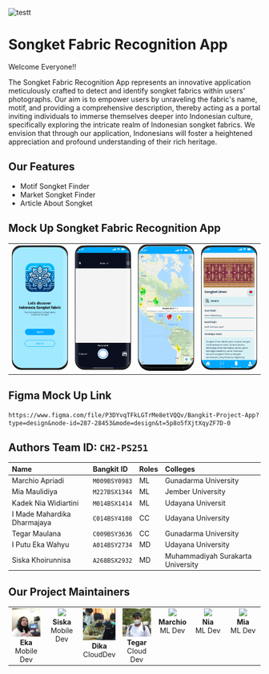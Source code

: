 ![testt](https://github.com/SongketFabricApp/.github/assets/90699197/8c953b9a-459d-4001-b1cf-223be139cbbf)

# Songket Fabric Recognition App

Welcome Everyone!!

The Songket Fabric Recognition App represents an innovative application meticulously crafted to detect and identify songket fabrics within users' photographs. Our aim is to empower users by unraveling the fabric's name, motif, and providing a comprehensive description, thereby acting as a portal inviting individuals to immerse themselves deeper into Indonesian culture, specifically exploring the intricate realm of Indonesian songket fabrics. We envision that through our application, Indonesians will foster a heightened appreciation and profound understanding of their rich heritage.

## Our Features
- Motif Songket Finder
- Market Songket Finder
- Article About Songket

## Mock Up Songket Fabric Recognition App

<table>
  <tr>
    <td align="center"><img src="https://github.com/SongketFabricApp/.github/blob/main/mock%20up%20app/Welcome.png" alt="Welcome" width="200"></td>
    <td align="center"><img src="https://github.com/SongketFabricApp/.github/blob/main/mock%20up%20app/camera.png" alt="Detail Songket" width="200"></td>
    <td align="center"><img src="https://github.com/SongketFabricApp/.github/blob/main/mock%20up%20app/maps.png" alt="Welcome" width="200"></td>
    <td align="center"><img src="https://github.com/SongketFabricApp/.github/blob/main/mock%20up%20app/Detail%20Songket.png" alt="Detail Songket" width="200"></td>
  </tr>
</table>

## Figma Mock Up Link
```
https://www.figma.com/file/P3DYvqTFkLGTrMe8etVQQv/Bangkit-Project-App?type=design&node-id=287-28453&mode=design&t=5p8o5fXjtXqyZF7D-0
```

## Authors Team ID: `CH2-PS251`

| Name        | Bangkit ID            | Roles | Colleges |
| :--------------- | :-------------- |:------| :------|
| Marchio Apriadi           | `M009BSY0983`           | ML | Gunadarma University |
| Mia Maulidiya          | `M227BSX1344`           | ML | Jember University |
| Kadek Nia Widiartini          | `M014BSX1414`            | ML | Udayana Universit |
| I Made Mahardika Dharmajaya          | `C014BSY4108`            | CC | Udayana University |
| Tegar Maulana          | `C009BSY3636`           | CC | Gunadarma University |
| I Putu Eka Wahyu      | `A014BSY2734`           | MD | Udayana University |
| Siska Khoirunnisa      | `A268BSX2932`           | MD | Muhammadiyah Surakarta University |

## Our Project Maintainers 

<table>
  <tbody>
 <tr>
      <td align="center" valign="top" width="14.28%"><a href="https://hanzla.ga"><img src="https://github.com/SongketFabricApp/.github/blob/main/avatar/eka.jpg" width="100px;"/><br /><a><b>Eka</b></a></a><br /><a>Mobile Dev</a></td>
     <td align="center" valign="top" width="14.28%"><a href="https://hanzla.ga"><img src="https://github.com/SongketFabricApp/.github/assets/90699197/33636520-3260-48e9-b0cb-07dcd39a18fa" width="100px;"/><br /><a><b>Siska</b></a></a><br /><a>Mobile Dev</a></td>
      <td align="center" valign="top" width="14.28%"><a href="https://hanzla.ga"><img src="https://github.com/SongketFabricApp/.github/blob/main/avatar/dika.jpg" width="100px;""/><br /><a><b>Dika</b></a></a><br /><a>CloudDev</a></td>
     <td align="center" valign="top" width="14.28%"><a href="https://hanzla.ga"><img src="https://github.com/SongketFabricApp/.github/blob/main/avatar/tegar.JPG" width="100px;""/><br /><a><b>Tegar</b></a></a><br /><a>Cloud Dev</a></td>
     <td align="center" valign="top" width="14.28%"><a href="https://hanzla.ga"><img src="https://github.com/SongketFabricApp/.github/assets/90699197/94f4ad4d-2796-4ed2-aa94-486b787de7d3" width="100px;""/><br /><a><b>Marchio</b></a></a><br /><a>ML Dev</a></td>
     <td align="center" valign="top" width="14.28%"><a href="https://hanzla.ga"><img src="https://github.com/SongketFabricApp/.github/assets/90699197/e99bbe2a-d7ca-4b32-a337-4627f3665762" width="100px;"/><br /><a><b>Nia</b></a></a><br /><a>ML Dev</a></td>
      <td align="center" valign="top" width="14.28%"><a href="https://hanzla.ga"><img src="https://github.com/SongketFabricApp/.github/assets/90699197/59d7999d-4e8d-4c82-baeb-7b25150907f1" width="100px;"/><br /><a><b>Mia</b></a></a><br /><a>ML Dev</a></td>
    </tr>
 </tbody>
</table>


